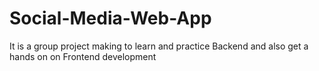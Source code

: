 # Social-Media-Web-App
It is a group project making to learn and practice Backend and also get a hands on on Frontend development  
